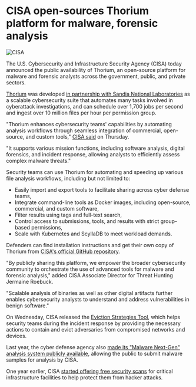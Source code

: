 # CISA open-sources Thorium platform for malware, forensic analysis

![CISA](https://www.bleepstatic.com/content/hl-images/2025/01/13/CISA--headpic.jpg)

The U.S. Cybersecurity and Infrastructure Security Agency (CISA) today announced the public availability of Thorium, an open-source platform for malware and forensic analysts across the government, public, and private sectors.

[Thorium](https://www.cisa.gov/resources-tools/resources/thorium) was developed [in partnership with Sandia National Laboratories](https://www.sandia.gov/labnews/2024/09/05/cybersecurity-suite-now-on-duty-defending-the-nation/) as a scalable cybersecurity suite that automates many tasks involved in cyberattack investigations, and can schedule over 1,700 jobs per second and ingest over 10 million files per hour per permission group.

"Thorium enhances cybersecurity teams' capabilities by automating analysis workflows through seamless integration of commercial, open-source, and custom tools," [CISA said](https://www.cisa.gov/news-events/alerts/2025/07/31/thorium-platform-public-availability) on Thursday.

"It supports various mission functions, including software analysis, digital forensics, and incident response, allowing analysts to efficiently assess complex malware threats."

Security teams can use Thorium for automating and speeding up various file analysis workflows, including but not limited to:

* Easily import and export tools to facilitate sharing across cyber defense teams,
* Integrate command-line tools as Docker images, including open-source, commercial, and custom software,
* Filter results using tags and full-text search,
* Control access to submissions, tools, and results with strict group-based permissions,
* Scale with Kubernetes and ScyllaDB to meet workload demands.

Defenders can find installation instructions and get their own copy of Thorium from [CISA's official GitHub repository](http://github.com/cisagov/thorium).

"By publicly sharing this platform, we empower the broader cybersecurity community to orchestrate the use of advanced tools for malware and forensic analysis," added CISA Associate Director for Threat Hunting Jermaine Roebuck.

"Scalable analysis of binaries as well as other digital artifacts further enables cybersecurity analysts to understand and address vulnerabilities in benign software."

On Wednesday, CISA released the [Eviction Strategies Tool](https://www.cisa.gov/news-events/alerts/2025/07/30/eviction-strategies-tool-released), which helps security teams during the incident response by providing the necessary actions to contain and evict adversaries from compromised networks and devices.

Last year, the cyber defense agency also [made its "Malware Next-Gen" analysis system publicly available](https://www.bleepingcomputer.com/news/security/cisa-makes-its-malware-next-gen-analysis-system-publicly-available/), allowing the public to submit malware samples for analysis by CISA.

One year earlier, CISA [started offering free security scans](https://www.bleepingcomputer.com/news/security/cisa-offers-free-security-scans-for-public-water-utilities/) for critical infrastructure facilities to help protect them from hacker attacks.